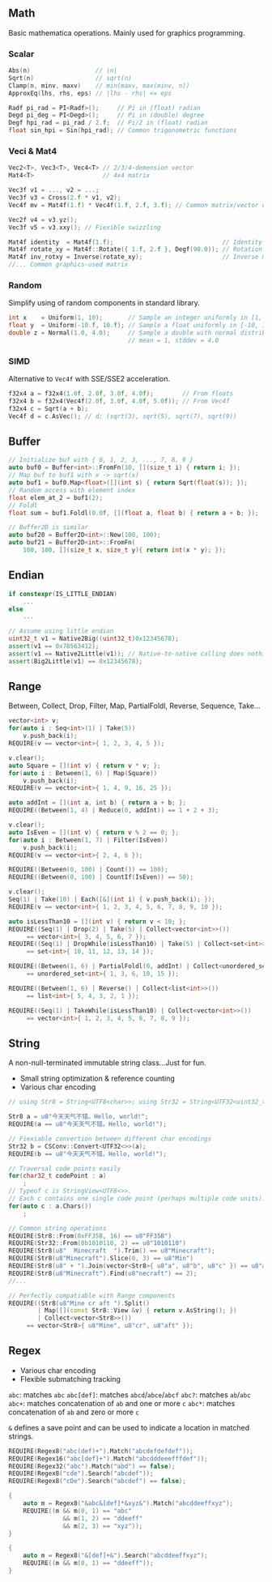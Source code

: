 ## Math

Basic mathematica operations. Mainly used for graphics programming.

### Scalar

```c++
Abs(n)                  // |n|
Sqrt(n)                 // sqrt(n)
Clamp(n, minv, maxv)    // min(maxv, max(minv, n))
ApproxEq(lhs, rhs, eps) // |lhs - rhs| <= eps

Radf pi_rad = PI<Radf>();     // Pi in (float) radian
Degd pi_deg = PI<Degd>();     // Pi in (double) degree
Degf hpi_rad = pi_rad / 2.f;  // Pi/2 in (float) radian
float sin_hpi = Sin(hpi_rad); // Common trigonometric functions
```

### Veci & Mat4

```c++
Vec2<T>, Vec3<T>, Vec4<T> // 2/3/4-demension vector
Mat4<T>                   // 4x4 matrix

Vec3f v1 = ..., v2 = ...;
Vec3f v3 = Cross(2.f * v1, v2);
Vec4f mv = Mat4f(1.f) * Vec4f(1.f, 2.f, 3.f); // Common matrix/vector operations

Vec2f v4 = v3.yz();
Vec3f v5 = v3.xxy(); // Fiexible swizzling

Mat4f identity  = Mat4f(1.f);                              // Identity
Mat4f rotate_xy = Mat4f::Rotate({ 1.f, 2.f }, Degf(90.0)); // Rotation
Mat4f inv_rotxy = Inverse(rotate_xy);                      // Inverse matrix
//... Common graphics-used matrix
```

### Random

Simplify using of random components in standard library.

```c++
int x    = Uniform(1, 10);       // Sample an integer uniformly in [1, 10]
float y  = Uniform(-10.f, 10.f); // Sample a float uniformly in [-10, 10]
double z = Normal(1.0, 4.0);     // Sample a double with normal distribution
                                 // mean = 1, stddev = 4.0
```

### SIMD

Alternative to `Vec4f` with SSE/SSE2 acceleration.

```c++
f32x4 a = f32x4(1.0f, 2.0f, 3.0f, 4.0f);        // From floats
f32x4 b = f32x4(Vec4f(2.0f, 3.0f, 4.0f, 5.0f)); // From Vec4f
f32x4 c = Sqrt(a + b);
Vec4f d = c.AsVec(); // d: (sqrt(3), sqrt(5), sqrt(7), sqrt(9))
```

## Buffer

```c++
// Initialize buf with { 0, 1, 2, 3, ..., 7, 8, 9 }
auto buf0 = Buffer<int>::FromFn(10, [](size_t i) { return i; });
// Map buf to buf1 with x -> sqrt(x)
auto buf1 = buf0.Map<float>([](int s) { return Sqrt(float(s)); });
// Random access with element index
float elem_at_2 = buf1(2);
// Foldl
float sum = buf1.Foldl(0.0f, [](float a, float b) { return a + b; });

// Buffer2D is similar
auto buf20 = Buffer2D<int>::New(100, 100);
auto buf21 = Buffer2D<int>::FromFn(
    100, 100, [](size_t x, size_t y){ return int(x * y); });
```

## Endian

```c++
if constexpr(IS_LITTLE_ENDIAN)
    ...
else
    ...

// Assume using little endian
uint32_t v1 = Native2Big((uint32_t)0x12345678);
assert(v1 == 0x78563412);
assert(v1 == Native2Little(v1)); // Native-to-native calling does nothing
assert(Big2Little(v1) == 0x12345678);
```

## Range

Between, Collect, Drop, Filter, Map, PartialFoldl, Reverse, Sequence, Take...

```cpp
vector<int> v;
for(auto i : Seq<int>(1) | Take(5))
    v.push_back(i);
REQUIRE(v == vector<int>{ 1, 2, 3, 4, 5 });

v.clear();
auto Square = [](int v) { return v * v; };
for(auto i : Between(1, 6) | Map(Square))
    v.push_back(i);
REQUIRE(v == vector<int>{ 1, 4, 9, 16, 25 });

auto addInt = [](int a, int b) { return a + b; };
REQUIRE((Between(1, 4) | Reduce(0, addInt)) == 1 + 2 + 3);

v.clear();
auto IsEven = [](int v) { return v % 2 == 0; };
for(auto i : Between(1, 7) | Filter(IsEven))
    v.push_back(i);
REQUIRE(v == vector<int>{ 2, 4, 6 });

REQUIRE((Between(0, 100) | Count()) == 100);
REQUIRE((Between(0, 100) | CountIf(IsEven)) == 50);

v.clear();
Seq(1) | Take(10) | Each([&](int i) { v.push_back(i); });
REQUIRE(v == vector<int>{ 1, 2, 3, 4, 5, 6, 7, 8, 9, 10 });

auto isLessThan10 = [](int v) { return v < 10; };
REQUIRE((Seq(1) | Drop(2) | Take(5) | Collect<vector<int>>())
     == vector<int>{ 3, 4, 5, 6, 7 });
REQUIRE((Seq(1) | DropWhile(isLessThan10) | Take(5) | Collect<set<int>>())
     == set<int>{ 10, 11, 12, 13, 14 });

REQUIRE((Between(1, 6) | PartialFoldl(0, addInt) | Collect<unordered_set<int>>())
     == unordered_set<int>{ 1, 3, 6, 10, 15 });

REQUIRE((Between(1, 6) | Reverse() | Collect<list<int>>())
     == list<int>{ 5, 4, 3, 2, 1 });

REQUIRE((Seq(1) | TakeWhile(isLessThan10) | Collect<vector<int>>())
     == vector<int>{ 1, 2, 3, 4, 5, 6, 7, 8, 9 });
```

## String

A non-null-terminated immutable string class...Just for fun.

- Small string optimization & reference counting
- Various char encoding

```cpp
// using Str8 = String<UTF8<char>>; using Str32 = String<UTF32<uint32_t>>;

Str8 a = u8"今天天气不错。Hello, world!";
REQUIRE(a == u8"今天天气不错。Hello, world!");

// Fiexiable convertion between different char encodings
Str32 b = CSConv::Convert<UTF32<>>(a);
REQUIRE(b == u8"今天天气不错。Hello, world!");

// Traversal code points easily
for(char32_t codePoint : a)
    ;
// Typeof c is StringView<UTF8<>>.
// Each c contains one single code point (perhaps multiple code units).
for(auto c : a.Chars())
    ;

// Common string operations
REQUIRE(Str8::From(0xFF35B, 16) == u8"FF35B")
REQUIRE(Str32::From(0b1010110, 2) == u8"1010110")
REQUIRE(Str8(u8"  Minecraft  ").Trim() == u8"Minecraft");
REQUIRE(Str8(u8"Minecraft").Slice(0, 3) == u8"Min")
REQUIRE(Str8(u8" + ").Join(vector<Str8>{ u8"a", u8"b", u8"c" }) == u8"a + b + c");
REQUIRE(Str8(u8"Minecraft").Find(u8"necraft") == 2);
//...

// Perfectly compatiable with Range components
REQUIRE((Str8(u8"Mine cr aft ").Split()
        | Map([](const Str8::View &v) { return v.AsString(); })
        | Collect<vector<Str8>>())
     == vector<Str8>{ u8"Mine", u8"cr", u8"aft" });
```

## Regex

- Various char encoding
- Flexible submatching tracking

`abc`: matches `abc`
`abc[def]`: matches `abcd`/`abce`/`abcf`
`abc?`: matches `ab`/`abc`
`abc+`: matches concatenation of `ab` and one or more `c`
`abc*`: matches concatenation of `ab` and zero or more `c`

`&` defines a save point and can be used to indicate a location in matched strings.

```cpp
REQUIRE(Regex8("abc(def)+").Match("abcdefdefdef"));
REQUIRE(Regex16("abc[def]+").Match("abcdddeeefffdef"));
REQUIRE(Regex32("abc").Match("abd") == false);
REQUIRE(Regex8("cde").Search("abcdef"));
REQUIRE(Regex8("cDe").Search("abcdef") == false);

{
    auto m = Regex8("&abc&[def]*&xyz&").Match("abcddeeffxyz");
    REQUIRE((m && m(0, 1) == "abc"
               && m(1, 2) == "ddeeff"
               && m(2, 3) == "xyz"));
}

{
    auto m = Regex8("&[def]+&").Search("abcddeeffxyz");
    REQUIRE((m && m(0, 1) == "ddeeff"));
}
```

